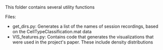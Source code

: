 This folder contains several utility functions

Files:
- get_dirs.py: Generates a list of the names of session recordings, based on the CellTypeClassification.mat data
- VIS_features.py: Contains code that generates the visualizations that were used in the project's paper. These include density distributions
